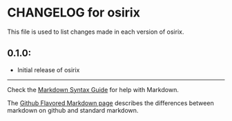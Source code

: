 # CHANGELOG for osirix

This file is used to list changes made in each version of osirix.

## 0.1.0:

* Initial release of osirix

- - -
Check the [Markdown Syntax Guide](http://daringfireball.net/projects/markdown/syntax) for help with Markdown.

The [Github Flavored Markdown page](http://github.github.com/github-flavored-markdown/) describes the differences between markdown on github and standard markdown.
